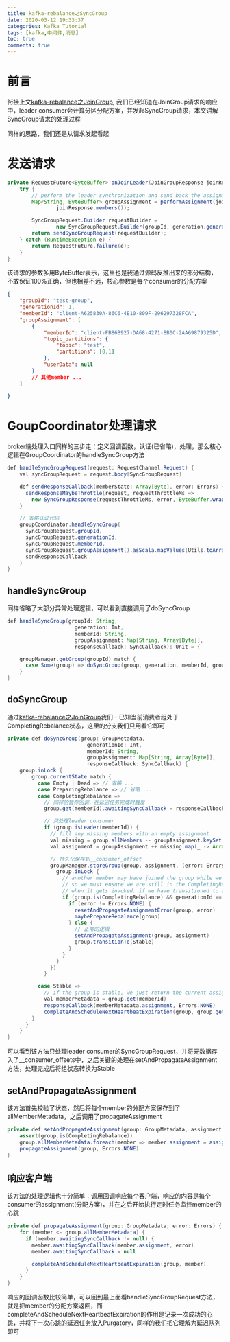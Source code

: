 ```yaml
---
title: kafka-rebalance之SyncGroup
date: 2020-03-12 19:33:37
categories: Kafka Tutorial
tags: [kafka,中间件,消息]
toc: true
comments: true
---
```


# 前言
衔接上文[kafka-rebalance之JoinGroup](), 我们已经知道在JoinGroup请求的响应中，leader consumer会计算分区分配方案，并发起SyncGroup请求，本文讲解SyncGroup请求的处理过程

同样的思路，我们还是从请求发起看起

# 发送请求

```java
private RequestFuture<ByteBuffer> onJoinLeader(JoinGroupResponse joinResponse) {
    try {
        // perform the leader synchronization and send back the assignment for the group
        Map<String, ByteBuffer> groupAssignment = performAssignment(joinResponse.leaderId(), joinResponse.groupProtocol(),
                joinResponse.members());

        SyncGroupRequest.Builder requestBuilder =
                new SyncGroupRequest.Builder(groupId, generation.generationId, generation.memberId, groupAssignment);
        return sendSyncGroupRequest(requestBuilder);
    } catch (RuntimeException e) {
        return RequestFuture.failure(e);
    }
}
```
该请求的参数多用ByteBuffer表示，这里也是我通过源码反推出来的部分结构，不敢保证100%正确，但也相差不远，核心参数是每个consumer的分配方案

```json
{
	"groupId": "test-group",
	"generationId": 1,
	"memberId": "client-A625830A-86C6-4E10-809F-296297328FCA",
	"groupAssignment": [
		{
			"memberId": "client-FB86B927-DA68-4271-BB0C-2AA69879325D",
			"topic_partitions": {
				"topic": "test",
				"partitions": [0,1]
			},
			"userData": null
		}
		// 其他member ... 
	]
	
}
```

# GoupCoordinator处理请求

broker端处理入口同样的三步走：定义回调函数，认证(已省略)，处理，那么核心逻辑在GroupCoordinator的handleSyncGroup方法

```java
def handleSyncGroupRequest(request: RequestChannel.Request) {
    val syncGroupRequest = request.body[SyncGroupRequest]

    def sendResponseCallback(memberState: Array[Byte], error: Errors) {
      sendResponseMaybeThrottle(request, requestThrottleMs =>
        new SyncGroupResponse(requestThrottleMs, error, ByteBuffer.wrap(memberState)))
    }

	// 省略认证代码
	groupCoordinator.handleSyncGroup(
	  syncGroupRequest.groupId,
	  syncGroupRequest.generationId,
	  syncGroupRequest.memberId,
	  syncGroupRequest.groupAssignment().asScala.mapValues(Utils.toArray),
	  sendResponseCallback
	)
}
```

## handleSyncGroup

同样省略了大部分异常处理逻辑，可以看到直接调用了doSyncGroup
```java
def handleSyncGroup(groupId: String,
                      generation: Int,
                      memberId: String,
                      groupAssignment: Map[String, Array[Byte]],
                      responseCallback: SyncCallback): Unit = {

    groupManager.getGroup(groupId) match {
      case Some(group) => doSyncGroup(group, generation, memberId, groupAssignment, responseCallback)
    }
}
```

## doSyncGroup

通过[kafka-rebalance之JoinGroup]()我们一已知当前消费者组处于CompletingRebalance状态，这里的分支我们只用看它即可

```java
private def doSyncGroup(group: GroupMetadata,
                          generationId: Int,
                          memberId: String,
                          groupAssignment: Map[String, Array[Byte]],
                          responseCallback: SyncCallback) {
    group.inLock {
        group.currentState match {
          case Empty | Dead => // 省略 ...
          case PreparingRebalance => // 省略 ...
          case CompletingRebalance =>
          	// 同样的暂存回调，在延迟任务完成时触发
            group.get(memberId).awaitingSyncCallback = responseCallback

            // 只处理leader consumer
            if (group.isLeader(memberId)) {
              // fill any missing members with an empty assignment
              val missing = group.allMembers -- groupAssignment.keySet
              val assignment = groupAssignment ++ missing.map(_ -> Array.empty[Byte]).toMap

              // 持久化保存到__consumer_offset
              groupManager.storeGroup(group, assignment, (error: Errors) => {
                group.inLock {
                  // another member may have joined the group while we were awaiting this callback,
                  // so we must ensure we are still in the CompletingRebalance state and the same generation
                  // when it gets invoked. if we have transitioned to another state, then do nothing
                  if (group.is(CompletingRebalance) && generationId == group.generationId) {
                    if (error != Errors.NONE) {
                      resetAndPropagateAssignmentError(group, error)
                      maybePrepareRebalance(group)
                    } else {
                      // 正常的逻辑
                      setAndPropagateAssignment(group, assignment)
                      group.transitionTo(Stable)
                    }
                  }
                }
              })
            }

          case Stable =>
            // if the group is stable, we just return the current assignment
            val memberMetadata = group.get(memberId)
            responseCallback(memberMetadata.assignment, Errors.NONE)
            completeAndScheduleNextHeartbeatExpiration(group, group.get(memberId))
        }
      }
    }
}
```

可以看到该方法只处理leader consumer的SyncGroupRequest，并将元数据存入了__consumer_offsets中，之后关键的处理在setAndPropagateAssignment方法，处理完成后将组状态转换为Stable

## setAndPropagateAssignment

该方法首先校验了状态，然后将每个member的分配方案保存到了allMemberMetadata，之后调用了propagateAssignment
```java
private def setAndPropagateAssignment(group: GroupMetadata, assignment: Map[String, Array[Byte]]) {
	assert(group.is(CompletingRebalance))
	group.allMemberMetadata.foreach(member => member.assignment = assignment(member.memberId))
	propagateAssignment(group, Errors.NONE)
}
```

## 响应客户端

该方法的处理逻辑也十分简单：调用回调响应每个客户端，响应的内容是每个consumer的assignment(分配方案)，并在之后开始执行定时任务监控member的心跳

```java
private def propagateAssignment(group: GroupMetadata, error: Errors) {
    for (member <- group.allMemberMetadata) {
      if (member.awaitingSyncCallback != null) {
        member.awaitingSyncCallback(member.assignment, error)
        member.awaitingSyncCallback = null

        completeAndScheduleNextHeartbeatExpiration(group, member)
      }
    }
}
```

响应的回调函数比较简单，可以回到最上面看handleSyncGroupRequest方法，就是把member的分配方案返回，而completeAndScheduleNextHeartbeatExpiration的作用是记录一次成功的心跳，并将下一次心跳的延迟任务放入Purgatory，同样的我们把它理解为延迟队列即可






















